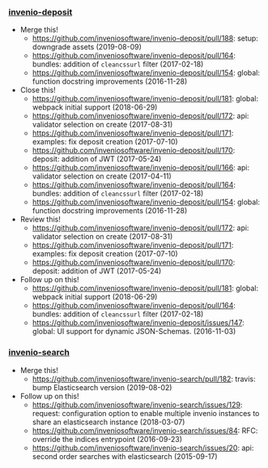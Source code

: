 ### [invenio-deposit](https://github.com/inveniosoftware/invenio-deposit)
- Merge this!
  - https://github.com/inveniosoftware/invenio-deposit/pull/188: setup: downgrade assets (2019-08-09)
  - https://github.com/inveniosoftware/invenio-deposit/pull/164: bundles: addition of `cleancssurl` filter (2017-02-18)
  - https://github.com/inveniosoftware/invenio-deposit/pull/154: global: function docstring improvements (2016-11-28)
- Close this!
  - https://github.com/inveniosoftware/invenio-deposit/pull/181: global: webpack initial support (2018-06-29)
  - https://github.com/inveniosoftware/invenio-deposit/pull/172: api: validator selection on create (2017-08-31)
  - https://github.com/inveniosoftware/invenio-deposit/pull/171: examples: fix deposit creation (2017-07-10)
  - https://github.com/inveniosoftware/invenio-deposit/pull/170: deposit: addition of JWT (2017-05-24)
  - https://github.com/inveniosoftware/invenio-deposit/pull/166: api: validator selection on create (2017-04-11)
  - https://github.com/inveniosoftware/invenio-deposit/pull/164: bundles: addition of `cleancssurl` filter (2017-02-18)
  - https://github.com/inveniosoftware/invenio-deposit/pull/154: global: function docstring improvements (2016-11-28)
- Review this!
  - https://github.com/inveniosoftware/invenio-deposit/pull/172: api: validator selection on create (2017-08-31)
  - https://github.com/inveniosoftware/invenio-deposit/pull/171: examples: fix deposit creation (2017-07-10)
  - https://github.com/inveniosoftware/invenio-deposit/pull/170: deposit: addition of JWT (2017-05-24)
- Follow up on this!
  - https://github.com/inveniosoftware/invenio-deposit/pull/181: global: webpack initial support (2018-06-29)
  - https://github.com/inveniosoftware/invenio-deposit/pull/164: bundles: addition of `cleancssurl` filter (2017-02-18)
  - https://github.com/inveniosoftware/invenio-deposit/issues/147: global: UI support for dynamic JSON-Schemas. (2016-11-03)
### [invenio-search](https://github.com/inveniosoftware/invenio-search)
- Merge this!
  - https://github.com/inveniosoftware/invenio-search/pull/182: travis: bump Elasticsearch version (2019-08-02)
- Follow up on this!
  - https://github.com/inveniosoftware/invenio-search/issues/129: request: configuration option to enable multiple invenio instances to share an elasticsearch instance (2018-03-07)
  - https://github.com/inveniosoftware/invenio-search/issues/84: RFC: override the indices entrypoint (2016-09-23)
  - https://github.com/inveniosoftware/invenio-search/issues/20: api: second order searches with elasticsearch (2015-09-17)

